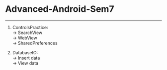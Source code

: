 # Advanced-Android-Sem7
-----

1) ControlsPractice:  
-> SearchView  
-> WebView  
-> SharedPreferences  
  
2) DatabaseIO:  
-> Insert data  
-> View data  
